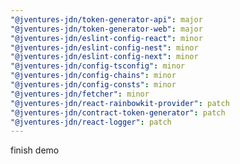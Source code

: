 ```yaml
---
"@jventures-jdn/token-generator-api": major
"@jventures-jdn/token-generator-web": major
"@jventures-jdn/eslint-config-react": minor
"@jventures-jdn/eslint-config-nest": minor
"@jventures-jdn/eslint-config-next": minor
"@jventures-jdn/config-tsconfig": minor
"@jventures-jdn/config-chains": minor
"@jventures-jdn/config-consts": minor
"@jventures-jdn/fetcher": minor
"@jventures-jdn/react-rainbowkit-provider": patch
"@jventures-jdn/contract-token-generator": patch
"@jventures-jdn/react-logger": patch
---
```


finish demo
